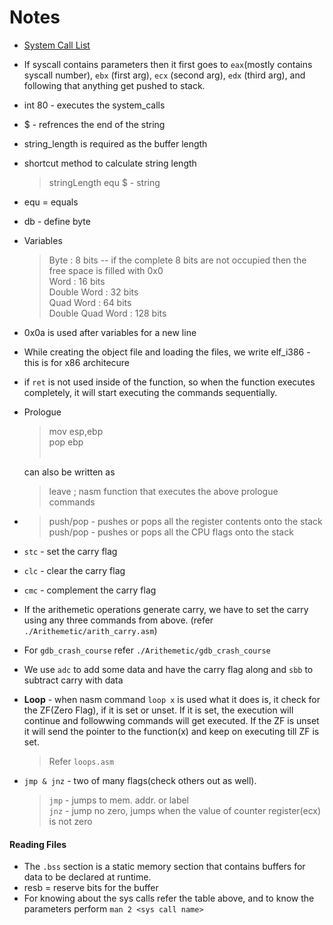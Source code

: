 # Notes

* [System Call List](https://www.informatik.htw-dresden.de/~beck/ASM/syscall_list.html)

* If syscall contains parameters then it first goes to `eax`(mostly contains syscall number), `ebx` (first arg), `ecx` (second arg), `edx` (third arg), and following that anything get pushed to stack.

* int 80 - executes the system_calls

* $ - refrences the end of the string

* string_length is required as the buffer length

* shortcut method to calculate string length
    > stringLength equ $ - string

* equ = equals

* db - define byte

* Variables
    > Byte : 8 bits  -- if the complete 8 bits are not occupied then the free space is filled with 0x0 <br>
    > Word : 16 bits <br>
    > Double Word : 32 bits <br>
    > Quad Word : 64 bits <br>
    > Double Quad Word : 128 bits <br>

* 0x0a is used after variables for a new line

* While creating the object file and loading the files, we write elf_i386 - this is for x86 architecure

* if `ret` is not used inside of the function, so when the function executes completely, it will start executing the commands sequentially.

* Prologue 
    > mov esp,ebp <br>
    > pop ebp <br><br>

    can also be written as <br>
    > leave ; nasm function that executes the above prologue commands <br>

* > push/pop<ad> - pushes or pops all the register contents onto the stack <br>
  > push/pop<fd> - pushes or pops all the CPU flags onto the stack <br>

* `stc` - set the carry flag
* `clc` - clear the carry flag
* `cmc` - complement the carry flag

* If the arithemetic operations generate carry, we have to set the carry using any three commands from above. (refer `./Arithemetic/arith_carry.asm`) 

* For `gdb_crash_course` refer `./Arithemetic/gdb_crash_course`

* We use `adc` to add some data and have the carry flag along and `sbb` to subtract carry with data

* **Loop** - when nasm command `loop x` is used what it does is, it check for the ZF(Zero Flag), if it is set or unset. If it is set, the execution will continue and followwing commands will get executed. If the ZF is unset it will send the pointer to the function(x) and keep on executing till ZF is set.
    > Refer `loops.asm`

* `jmp & jnz` - two of many flags(check others out as well). <br>
    > `jmp` - jumps to mem. addr. or label <br>
    > `jnz` - jump no zero, jumps when the value of counter register(ecx) is not zero <br>

#### **Reading Files**
* The `.bss` section is a static memory section that contains buffers for data to be declared at runtime.
* resb = reserve bits for the buffer
* For knowing about the sys calls refer the table above, and  to know the parameters perform `man 2 <sys call name>`





